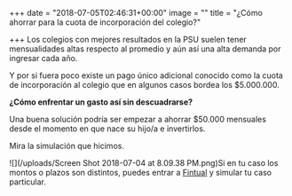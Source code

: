 +++
date = "2018-07-05T02:46:31+00:00"
image = ""
title = "¿Cómo ahorrar para la cuota de incorporación del colegio?"

+++
Los colegios con mejores resultados en la PSU suelen tener mensualidades altas respecto al promedio y aún así una alta demanda por ingresar cada año.

Y por si fuera poco existe un pago único adicional conocido como la cuota de incorporación al colegio que en algunos casos bordea los $5.000.000.

**¿Cómo enfrentar un gasto así sin descuadrarse?**

Una buena solución podría ser empezar a ahorrar $50.000 mensuales desde el momento en que nace su hijo/a e invertirlos.

Mira la simulación que hicimos.

![](/uploads/Screen Shot 2018-07-04 at 8.09.38 PM.png)Si en tu caso los montos o plazos son distintos, puedes entrar a [Fintual](https://fintual.cl) y simular tu caso particular.